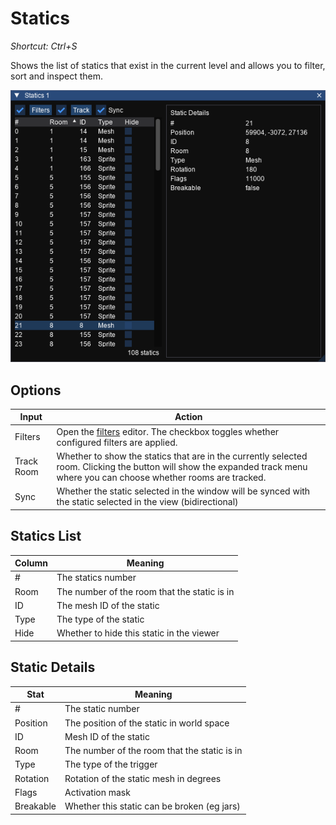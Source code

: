 # Statics
_Shortcut: Ctrl+S_

Shows the list of statics that exist in the current level and allows you to filter, sort and inspect them.

![Statics Window](statics.png)

## Options

Input|Action
---|------
Filters | Open the [filters](filters.md) editor. The checkbox toggles whether configured filters are applied.
Track Room          | Whether to show the statics that are in the currently selected room. Clicking the button will show the expanded track menu where you can choose whether rooms are tracked.
Sync | Whether the static selected in the window will be synced with the static selected in the view (bidirectional)

## Statics List

Column | Meaning
---|---
\# | The statics number
Room | The number of the room that the static is in
ID | The mesh ID of the static
Type | The type of the static
Hide | Whether to hide this static in the viewer

## Static Details

Stat | Meaning
--- | ---
\# | The static number
Position | The position of the static in world space
ID | Mesh ID of the static
Room | The number of the room that the static is in
Type | The type of the trigger
Rotation | Rotation of the static mesh in degrees
Flags | Activation mask
Breakable | Whether this static can be broken (eg jars)
